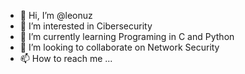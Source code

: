 - 👋 Hi, I’m @leonuz
- 👀 I’m interested in Cibersecurity
- 🌱 I’m currently learning Programing in C and Python
- 💞️ I’m looking to collaborate on Network Security 
- 📫 How to reach me ...

<!---
leonuz/leonuz is a ✨ special ✨ repository because its `README.md` (this file) appears on your GitHub profile.
You can click the Preview link to take a look at your changes.
--->
